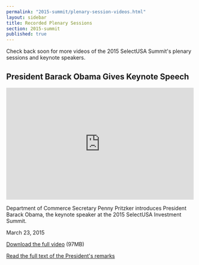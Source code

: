 ```yaml
---
permalink: "2015-summit/plenary-session-videos.html"
layout: sidebar
title: Recorded Plenary Sessions
section: 2015-summit
published: true
---
```

 
Check back soon for more videos of the 2015 SelectUSA Summit's plenary sessions and keynote speakers.

## President Barack Obama Gives Keynote Speech

<iframe width="500" height="298" src="https://www.youtube.com/embed/-lKacDTwpiw" frameborder="0" allowfullscreen></iframe>

Department of Commerce Secretary Penny Pritzker introduces President Barack Obama, the keynote speaker at the 2015 SelectUSA Investment Summit.

March 23, 2015

[Download the full video](http://trade.gov/videos/2015-susa-summit-potus-keynote-032315.m4v) (97MB)

[Read the full text of the President's remarks](https://www.whitehouse.gov/the-press-office/2015/03/23/remarks-president-selectusa-investment-summit)
